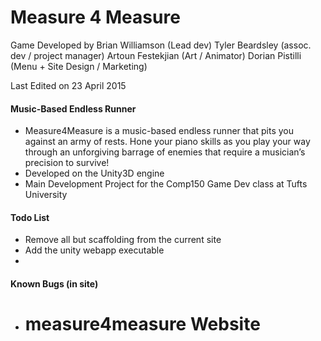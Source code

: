 # Measure 4 Measure

Game Developed by Brian Williamson (Lead dev)
                  Tyler Beardsley  (assoc. dev / project manager)
                  Artoun Festekjian (Art / Animator)
                  Dorian Pistilli (Menu + Site Design / Marketing)

Last Edited on 23 April 2015

#### Music-Based Endless Runner
* Measure4Measure is a music-based endless runner that pits you against an army of
  rests. Hone your piano skills as you play your way through an unforgiving barrage of enemies that require a musician’s precision to survive!
* Developed on the Unity3D engine
* Main Development Project for the Comp150 Game Dev class at Tufts University

#### Todo List
* Remove all but scaffolding from the current site
* Add the unity webapp executable
* 

#### Known Bugs (in site)
* # measure4measure Website
